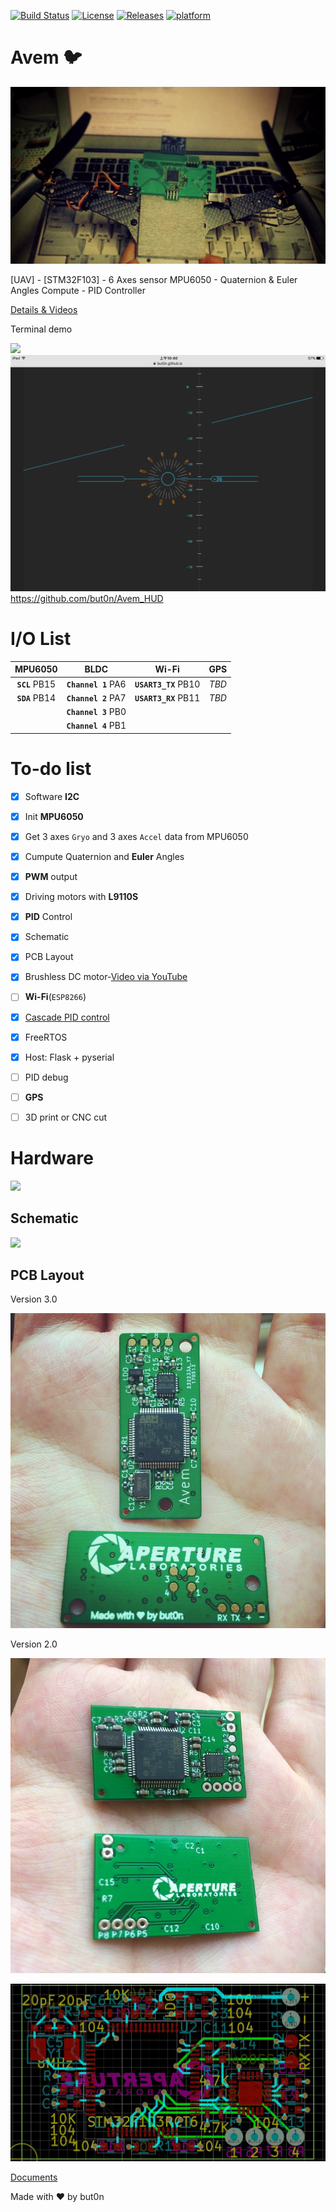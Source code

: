 [![Build Status](https://travis-ci.org/but0n/Avem.png)](https://travis-ci.org/but0n/Avem)  [![License](https://img.shields.io/github/license/but0n/Avem.svg)](#)  [![Releases](https://img.shields.io/github/release/but0n/Avem.svg)](https://github.com/but0n/Avem/releases)  [![platform](https://img.shields.io/badge/platform-MacOS%20%7C%20Linux-orange.svg)](#)
# Avem :bird:

![](docs/images/header.jpg)

[UAV] - [STM32F103] - 6 Axes sensor MPU6050 - Quaternion &amp; Euler Angles Compute - PID Controller

[Details & Videos](http://bbs.5imx.com/forum.php?mod=viewthread&tid=1227960&extra=page%3D1)

Terminal demo

![](docs/images/hud.gif)
![](docs/images/HUD.PNG)
https://github.com/but0n/Avem_HUD

# I/O List

MPU6050 			| BLDC 				| Wi-Fi 				| GPS
:----:				|:----:				|:----: 				|:---:
**`SCL`** PB15		|**`Channel 1`** PA6|**`USART3_TX`** PB10	|*TBD*
**`SDA`** PB14		|**`Channel 2`** PA7|**`USART3_RX`** PB11	|*TBD*
 ||**`Channel 3`** PB0| | |
 ||**`Channel 4`** PB1| | |


# To-do list

- [x] Software **I2C**
- [x] Init **MPU6050**
- [x] Get 3 axes `Gryo` and 3 axes `Accel` data from MPU6050
- [x] Cumpute Quaternion and **Euler** Angles
- [x] **PWM** output
- [x] Driving motors with **L9110S**
- [x] **PID** Control
- [x] Schematic
- [x] PCB Layout
- [x] Brushless DC motor-[Video via YouTube](https://youtu.be/iHYVgTmxoSw)
- [ ] **Wi-Fi**(`ESP8266`)
- [x] [Cascade PID control](https://github.com/but0n/Avem/blob/master/docs/README.md)
- [x] FreeRTOS
- [x] Host: Flask + pyserial
- [ ] PID debug
- [ ] **GPS**
- [ ] 3D print or CNC cut


# Hardware
![](docs/images/PF.png)

## Schematic
![](docs/images/pcb.png)

## PCB Layout

Version 3.0

![](docs/images/PCB/demoV3.0.JPG)

Version 2.0

![](docs/images/PCB/demoV2.0.JPG)

![](docs/images/PCB/demoV2.0_PCB.JPG)


[Documents](docs/)

Made with ♥ by but0n
